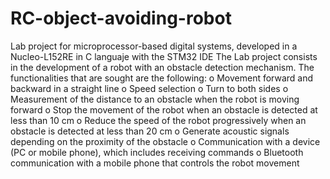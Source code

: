 # RC-object-avoiding-robot
Lab project for microprocessor-based digital systems, developed in a Nucleo-L152RE in C languaje with the STM32 IDE
The Lab project consists in the development of a robot with an obstacle detection mechanism. The functionalities that are sought are the following:
o Movement forward and backward in a straight line
o Speed selection
o Turn to both sides
o Measurement of the distance to an obstacle when the robot is moving forward
o Stop the movement of the robot when an obstacle is detected at less than 10 cm
o Reduce the speed of the robot progressively when an obstacle is detected at less than 20 cm
o Generate acoustic signals depending on the proximity of the obstacle
o Communication with a device (PC or mobile phone), which includes receiving commands
o Bluetooth communication with a mobile phone that controls the robot movement

